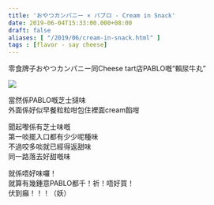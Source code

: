 ```yaml
---
title: 'おやつカンパニー × パブロ - Cream in Snack'
date: 2019-06-04T15:33:00.000+08:00
draft: false
aliases: [ "/2019/06/cream-in-snack.html" ]
tags : [flavor - say cheese]
---
```


零食牌子おやつカンパニー同Cheese tart店PABLO嘅“賴尿牛丸”  

![](/images/pablocreaminsnack.jpg)

當然係PABLO嘅芝士撻味  
外面係好似早餐粒粒咁包住裡面cream餡咁  
  
聞起嚟係有芝士味嘅  
第一啖擺入口都有少少呢種味  
不過咬多啖就已經得返甜味  
同一路落去好甜嘅味  
  
就係唔好味囉！  
就算有幾鍾意PABLO都千！祈！唔好買！  
伏到癲！！！（妖）